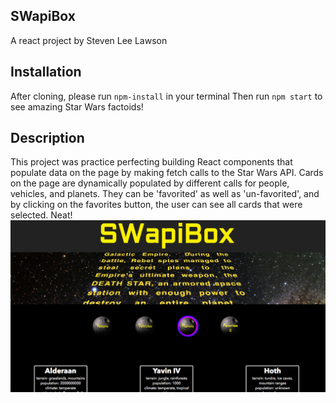 ## SWapiBox

A react project by Steven Lee Lawson

## Installation

After cloning, please run `npm-install` in your terminal
Then run `npm start` to see amazing Star Wars factoids!

## Description

This project was practice perfecting building React components that populate data on the page by making fetch calls to the Star Wars API. Cards on the page are dynamically populated by different calls for people, vehicles, and planets. They can be 'favorited' as well as 'un-favorited', and by clicking on the favorites button, the user can see all cards that were selected. Neat!
![wire](public/swampibox2.png?raw=true "swampibox")
